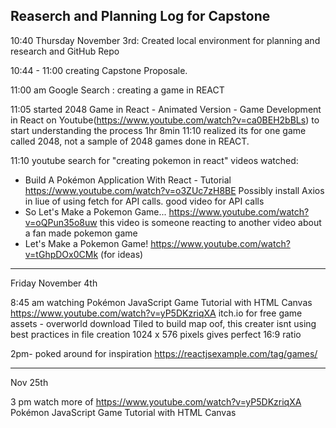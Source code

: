 ## Reaserch and Planning Log for Capstone

10:40 Thursday November 3rd: Created local environment for planning and research and GitHub Repo

10:44 - 11:00 creating Capstone Proposale.

11:00 am Google Search : creating a game in REACT

11:05 started 2048 Game in React - Animated Version - Game Development in React on Youtube(https://www.youtube.com/watch?v=ca0BEH2bBLs) to start understanding the process 1hr 8min
11:10 realized its for one game called 2048, not a sample of 2048 games done in REACT.

11:10 youtube search for "creating pokemon in react"
videos watched:
* Build A Pokémon Application With React - Tutorial https://www.youtube.com/watch?v=o3ZUc7zH8BE
Possibly install Axios in liue of using fetch for API calls. good video for API calls
* So Let's Make a Pokemon Game... https://www.youtube.com/watch?v=oQPun35o8uw 
this video is someone reacting to another video about a fan made pokemon game
* Let's Make a Pokemon Game! https://www.youtube.com/watch?v=tGhpDOx0CMk (for ideas)

---------------------------------------------------------

Friday November 4th

8:45 am
watching Pokémon JavaScript Game Tutorial with HTML Canvas https://www.youtube.com/watch?v=yP5DKzriqXA
itch.io for free game assets - overworld
download Tiled to build map
oof, this creater isnt using best practices in file creation
1024 x 576 pixels gives perfect 16:9 ratio

2pm- poked around for inspiration
https://reactjsexample.com/tag/games/



-----------------------------------------------------------
Nov 25th

3 pm watch more of https://www.youtube.com/watch?v=yP5DKzriqXA Pokémon JavaScript Game Tutorial with HTML Canvas




